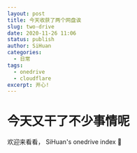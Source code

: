 ```yaml
---
layout: post
title: 今天收获了两个网盘诶
slug: two-drive
date: 2020-11-26 11:06
status: publish
author: SiHuan
categories: 
  - 日常
tags: 
  - onedrive
  - cloudflare
excerpt: 开心!
---
```


# 今天又干了不少事情呢

欢迎来看看， SiHuan's onedrive index 🎉 

<!--stackedit_data:
eyJoaXN0b3J5IjpbLTcyMzUzMDY4MF19
-->